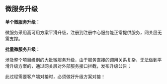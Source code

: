 ##  微服务升级
 
 **单个微服务升级：**
 
微服务采用高可用方案平滑升级，注册到注册中心服务能正常提供服务，网关层无需支撑。

**批量微服务升级：**

涉及整个项目级别的大批微服务升级，由于服务直接的调用关系复杂，无法做到平滑升级方案的，通过网关层对外部服务接口拦截，发布升级公告；

此过程需要客户端对接时，必须做好升级方案对接！

